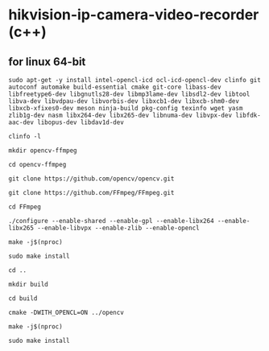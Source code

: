 # hikvision-ip-camera-video-recorder (c++)
## for linux 64-bit

```
sudo apt-get -y install intel-opencl-icd ocl-icd-opencl-dev clinfo git autoconf automake build-essential cmake git-core libass-dev libfreetype6-dev libgnutls28-dev libmp3lame-dev libsdl2-dev libtool libva-dev libvdpau-dev libvorbis-dev libxcb1-dev libxcb-shm0-dev libxcb-xfixes0-dev meson ninja-build pkg-config texinfo wget yasm zlib1g-dev nasm libx264-dev libx265-dev libnuma-dev libvpx-dev libfdk-aac-dev libopus-dev libdav1d-dev
```
```
clinfo -l
```
```
mkdir opencv-ffmpeg
```
```
cd opencv-ffmpeg
```
```
git clone https://github.com/opencv/opencv.git
```
```
git clone https://github.com/FFmpeg/FFmpeg.git
```
```
cd FFmpeg
```
```
./configure --enable-shared --enable-gpl --enable-libx264 --enable-libx265 --enable-libvpx --enable-zlib --enable-opencl
```
```
make -j$(nproc)
```
```
sudo make install
```
```
cd ..
```
```
mkdir build
```
```
cd build
```
```
cmake -DWITH_OPENCL=ON ../opencv
```
```
make -j$(nproc)
```
```
sudo make install
```

